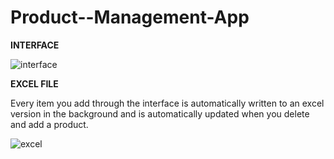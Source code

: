 # Product--Management-App

****INTERFACE****

![interface](https://github.com/Burak-droid/Product--Management-App-internship-project-/assets/81029405/33a240d0-94e3-4f7f-b631-a764e772868c)

****EXCEL FILE****
<p>Every item you add through the interface is automatically written to an excel version in the background and is automatically updated when you delete and add a product.</p>

![excel](https://github.com/Burak-droid/Product--Management-App-internship-project-/assets/81029405/3fe6822c-5de9-4ba4-9ff3-5b006cc5b0e0)
